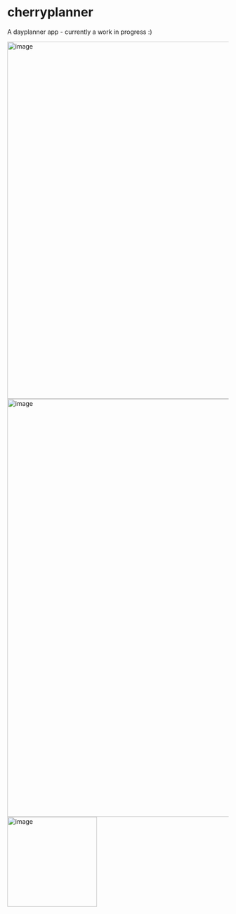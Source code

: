 # cherryplanner

A dayplanner app - currently a work in progress :)


<img width="811" alt="image" src="https://user-images.githubusercontent.com/59127869/156824506-998e0496-c32f-4b6a-8582-2e0f700a42f4.png">


<img width="949" alt="image" src="https://user-images.githubusercontent.com/59127869/156824235-14eae46c-bb4b-49b3-98e2-f540ab4d4b64.png">


<img width="204" alt="image" src="https://user-images.githubusercontent.com/59127869/156823995-7666186f-4e65-4258-ba17-e369d220ee29.png">

